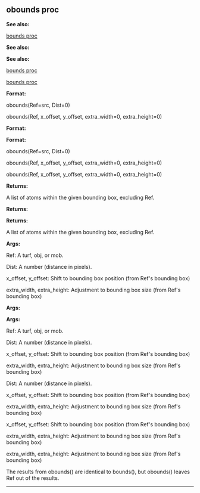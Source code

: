 

 obounds proc
--------------




**See also:** 


[bounds proc](#/proc/bounds) 



**See also:** 

**See also:**

[bounds proc](#/proc/bounds) 

[bounds proc](#/proc/bounds)


**Format:** 


 obounds(Ref=src, Dist=0)
 
 obounds(Ref, x\_offset, y\_offset, extra\_width=0, extra\_height=0)
 



**Format:** 

**Format:**

 obounds(Ref=src, Dist=0)
 
 obounds(Ref, x\_offset, y\_offset, extra\_width=0, extra\_height=0)
 


 obounds(Ref, x\_offset, y\_offset, extra\_width=0, extra\_height=0)



**Returns:** 


 A list of atoms within the given bounding box, excluding Ref.
 


**Returns:** 

**Returns:**

 A list of atoms within the given bounding box, excluding Ref.



**Args:** 


 Ref: A turf, obj, or mob.
 
 Dist: A number (distance in pixels).
 
 x\_offset, y\_offset: Shift to bounding box position (from Ref's bounding box)
 
 extra\_width, extra\_height: Adjustment to bounding box size (from Ref's bounding box)
 





**Args:** 

**Args:**

 Ref: A turf, obj, or mob.
 
 Dist: A number (distance in pixels).
 
 x\_offset, y\_offset: Shift to bounding box position (from Ref's bounding box)
 
 extra\_width, extra\_height: Adjustment to bounding box size (from Ref's bounding box)
 




 Dist: A number (distance in pixels).
 
 x\_offset, y\_offset: Shift to bounding box position (from Ref's bounding box)
 
 extra\_width, extra\_height: Adjustment to bounding box size (from Ref's bounding box)
 



 x\_offset, y\_offset: Shift to bounding box position (from Ref's bounding box)
 
 extra\_width, extra\_height: Adjustment to bounding box size (from Ref's bounding box)
 


 extra\_width, extra\_height: Adjustment to bounding box size (from Ref's bounding box)


 The results from obounds() are identical to bounds(), but obounds() leaves
Ref out of the results.





---


